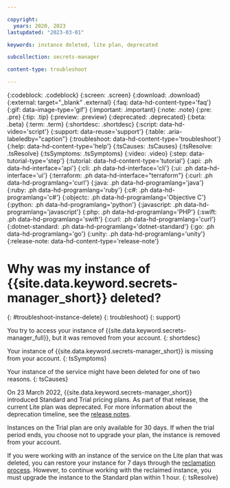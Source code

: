 ```yaml
---

copyright:
  years: 2020, 2023
lastupdated: "2023-03-01"

keywords: instance deleted, lite plan, deprecated

subcollection: secrets-manager

content-type: troubleshoot

---
```


{:codeblock: .codeblock}
{:screen: .screen}
{:download: .download}
{:external: target="_blank" .external}
{:faq: data-hd-content-type='faq'}
{:gif: data-image-type='gif'}
{:important: .important}
{:note: .note}
{:pre: .pre}
{:tip: .tip}
{:preview: .preview}
{:deprecated: .deprecated}
{:beta: .beta}
{:term: .term}
{:shortdesc: .shortdesc}
{:script: data-hd-video='script'}
{:support: data-reuse='support'}
{:table: .aria-labeledby="caption"}
{:troubleshoot: data-hd-content-type='troubleshoot'}
{:help: data-hd-content-type='help'}
{:tsCauses: .tsCauses}
{:tsResolve: .tsResolve}
{:tsSymptoms: .tsSymptoms}
{:video: .video}
{:step: data-tutorial-type='step'}
{:tutorial: data-hd-content-type='tutorial'}
{:api: .ph data-hd-interface='api'}
{:cli: .ph data-hd-interface='cli'}
{:ui: .ph data-hd-interface='ui'}
{:terraform: .ph data-hd-interface="terraform"}
{:curl: .ph data-hd-programlang='curl'}
{:java: .ph data-hd-programlang='java'}
{:ruby: .ph data-hd-programlang='ruby'}
{:c#: .ph data-hd-programlang='c#'}
{:objectc: .ph data-hd-programlang='Objective C'}
{:python: .ph data-hd-programlang='python'}
{:javascript: .ph data-hd-programlang='javascript'}
{:php: .ph data-hd-programlang='PHP'}
{:swift: .ph data-hd-programlang='swift'}
{:curl: .ph data-hd-programlang='curl'}
{:dotnet-standard: .ph data-hd-programlang='dotnet-standard'}
{:go: .ph data-hd-programlang='go'}
{:unity: .ph data-hd-programlang='unity'}
{:release-note: data-hd-content-type='release-note'}


# Why was my instance of {{site.data.keyword.secrets-manager_short}} deleted?
{: #troubleshoot-instance-delete}
{: troubleshoot}
{: support}


You try to access your instance of {{site.data.keyword.secrets-manager_full}}, but it was removed from your account.
{: shortdesc}


Your instance of {{site.data.keyword.secrets-manager_short}} is missing from your account.
{: tsSymptoms}


Your instance of the service might have been deleted for one of two reasons.
{: tsCauses}


On 23 March 2022, {{site.data.keyword.secrets-manager_short}} introduced Standard and Trial pricing plans. As part of that release, the current Lite plan was deprecated. For more information about the deprecation timeline, see the [release notes](/docs/secrets-manager?topic=secrets-manager-release-notes).

Instances on the Trial plan are only available for 30 days. If when the trial period ends, you choose not to upgrade your plan, the instance is removed from your account.


If you were working with an instance of the service on the Lite plan that was deleted, you can restore your instance for 7 days through the [reclamation process](/docs/secrets-manager?topic=secrets-manager-mng-data#restore-instance). However, to continue working with the reclaimed instance, you must upgrade the instance to the Standard plan within 1 hour.
{: tsResolve}

